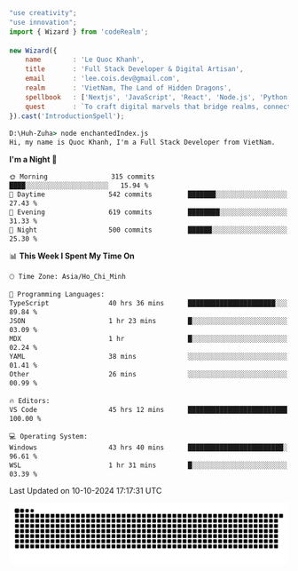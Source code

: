 <!--x axis divider-->

```js 
"use creativity";
"use innovation";
import { Wizard } from 'codeRealm';

new Wizard({
    name        : 'Le Quoc Khanh',
    title       : 'Full Stack Developer & Digital Artisan',
    email       : 'lee.cois.dev@gmail.com',
    realm       : 'VietNam, The Land of Hidden Dragons',
    spellbook   : ['Nextjs', 'JavaScript', 'React', 'Node.js', 'Python', 'Django', 'Cloud Services'],
    quest       : `To craft digital marvels that bridge realms, connect cultures, and bring imagination to life.`,
}).cast('IntroductionSpell');
```

```cmd
D:\Huh-Zuha> node enchantedIndex.js
Hi, my name is Quoc Khanh, I'm a Full Stack Developer from VietNam.
```
<!--START_SECTION:waka-->
**I'm a Night 🦉** 

```text
🌞 Morning                315 commits         ████░░░░░░░░░░░░░░░░░░░░░   15.94 % 
🌆 Daytime                542 commits         ███████░░░░░░░░░░░░░░░░░░   27.43 % 
🌃 Evening                619 commits         ████████░░░░░░░░░░░░░░░░░   31.33 % 
🌙 Night                  500 commits         ██████░░░░░░░░░░░░░░░░░░░   25.30 % 
```


📊 **This Week I Spent My Time On** 

```text
🕑︎ Time Zone: Asia/Ho_Chi_Minh

💬 Programming Languages: 
TypeScript               40 hrs 36 mins      ██████████████████████░░░   89.84 % 
JSON                     1 hr 23 mins        █░░░░░░░░░░░░░░░░░░░░░░░░   03.09 % 
MDX                      1 hr                █░░░░░░░░░░░░░░░░░░░░░░░░   02.24 % 
YAML                     38 mins             ░░░░░░░░░░░░░░░░░░░░░░░░░   01.41 % 
Other                    26 mins             ░░░░░░░░░░░░░░░░░░░░░░░░░   00.99 % 

🔥 Editors: 
VS Code                  45 hrs 12 mins      █████████████████████████   100.00 % 

💻 Operating System: 
Windows                  43 hrs 40 mins      ████████████████████████░   96.61 % 
WSL                      1 hr 31 mins        █░░░░░░░░░░░░░░░░░░░░░░░░   03.39 % 
```


 Last Updated on 10-10-2024 17:17:31 UTC
<!--END_SECTION:waka-->
<picture>
  <source media="(prefers-color-scheme: dark)" srcset="https://raw.githubusercontent.com/leecois/leecois/output/github-contribution-grid-snake-dark.svg">
  <source media="(prefers-color-scheme: light)" srcset="https://raw.githubusercontent.com/leecois/leecois/output/github-contribution-grid-snake.svg">
  <img alt="github contribution grid snake animation" src="https://raw.githubusercontent.com/leecois/leecois/output/github-contribution-grid-snake.svg">
</picture>
